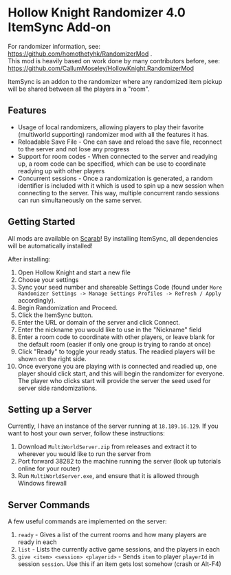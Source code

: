 # Hollow Knight Randomizer 4.0 ItemSync Add-on

For randomizer information, see: https://github.com/homothetyhk/RandomizerMod .  
This mod is heavily based on work done by many contributors before, see: https://github.com/CallumMoseley/HollowKnight.RandomizerMod

ItemSync is an addon to the randomizer where any randomized item pickup will be shared between all the players in a "room".

## Features
- Usage of local randomizers, allowing players to play their favorite (multiworld supporting) randomizer mod with all the features it has.
- Reloadable Save File - One can save and reload the save file, reconnect to the server and not lose any progress
- Support for room codes - When connected to the server and readying up, a room code can be specified, which can be use to coordinate readying up with other players
- Concurrent sessions - Once a randomization is generated, a random identifier is included with it which is used to spin up a new session when connecting to the server. This way, multiple concurrent rando sessions can run simultaneously on the same server.

## Getting Started
All mods are available on [Scarab](https://github.com/fifty-six/Scarab/releases/latest)!
By installing ItemSync, all dependencies will be automatically installed!

After installing:
1. Open Hollow Knight and start a new file
2. Choose your settings
3. Sync your seed number and shareable Settings Code (found under `More Randomizer Settings -> Manage Settings Profiles -> Refresh / Apply` accordingly).
4. Begin Randomization and Proceed.
5. Click the ItemSync button.
6. Enter the URL or domain of the server and click Connect.
7. Enter the nickname you would like to use in the "Nickname" field
8. Enter a room code to coordinate with other players, or leave blank for the default room (easier if only one group is trying to rando at once)
9. Click "Ready" to toggle your ready status. The readied players will be shown on the right side.
10. Once everyone you are playing with is connected and readied up, one player should click start, and this will begin the randomizer for everyone. The player who clicks start will provide the server the seed used for server side randomizations.

## Setting up a Server
Currently, I have an instance of the server running at `18.189.16.129`.
If you want to host your own server, follow these instructions:

1. Download `MultiWorldServer.zip` from releases and extract it to wherever you would like to run the server from
2. Port forward 38282 to the machine running the server (look up tutorials online for your router)
3. Run `MultiWorldServer.exe`, and ensure that it is allowed through Windows firewall

## Server Commands

A few useful commands are implemented on the server:
1. `ready` - Gives a list of the current rooms and how many players are ready in each
2. `list` - Lists the currently active game sessions, and the players in each
3. `give <item> <session> <playerid>` - Sends `item` to player `playerId` in session `session`. Use this if an item gets lost somehow (crash or Alt-F4)
